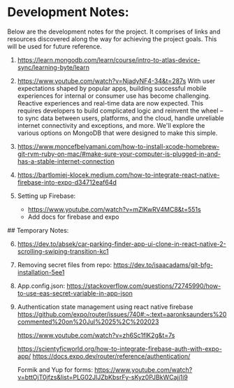 # Development Notes:

Below are the development notes for the project. It comprises of links and resources discovered along the way for achieving the project goals. This will be used for future reference.

1. https://learn.mongodb.com/learn/course/intro-to-atlas-device-sync/learning-byte/learn
2. https://www.youtube.com/watch?v=NjadyNF4-34&t=287s
   With user expectations shaped by popular apps, building successful mobile experiences for internal or consumer use has become challenging. Reactive experiences and real-time data are now expected. This requires developers to build complicated logic and reinvent the wheel – to sync data between users, platforms, and the cloud, handle unreliable internet connectivity and exceptions, and more. We'll explore the various options on MongoDB that were designed to make this simple.

3. https://www.moncefbelyamani.com/how-to-install-xcode-homebrew-git-rvm-ruby-on-mac/#make-sure-your-computer-is-plugged-in-and-has-a-stable-internet-connection

4. https://bartlomiej-klocek.medium.com/how-to-integrate-react-native-firebase-into-expo-d34712eaf64d

5. Setting up Firebase:
   - https://www.youtube.com/watch?v=mZlKwRV4MC8&t=551s
   - Add docs for firebase and expo

## Temporary Notes:

6. https://dev.to/absek/car-parking-finder-app-ui-clone-in-react-native-2-scrolling-swiping-transition-kc1

7. Removing secret files from repo:
   https://dev.to/isaacadams/git-bfg-installation-5ee1

8. App.config.json:
   https://stackoverflow.com/questions/72745990/how-to-use-eas-secret-variable-in-app-json

9. Authentication state management using react native firebase
   https://github.com/expo/router/issues/740#:~:text=aaronksaunders%20commented%20on%20Jul%2025%2C%202023

   https://www.youtube.com/watch?v=zh6Sc1flK2g&t=7s

   https://scientyficworld.org/how-to-integrate-firebase-auth-with-expo-app/
   https://docs.expo.dev/router/reference/authentication/

   Formik and Yup for forms:
   https://www.youtube.com/watch?v=bttOjT0jfzs&list=PLG02JlJZbKbsrFy-sKyz0PJBkWCajj1i9
